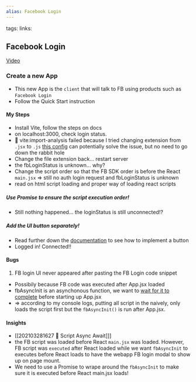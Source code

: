 ```yaml
---
alias: Facebook Login
---
```

tags: 
links: 


## Facebook Login

[Video](https://www.youtube.com/watch?v=gXux8b3wcYw)

### Create a new App 
- This new App is the `client` that will talk to FB using products such as `Facebook Login`
- Follow the Quick Start instruction

#### My Steps
- Install Vite, follow the steps on docs
- on localhost:3000, check login status. 
- 🐛  vite:import-analysis failed because I tried changing extension from `.jsx` to `.js` [this config](https://indepth.dev/posts/1318/a-note-on-vite-a-very-fast-dev-build-tool) can potentially solve the issue, but no need to go down the rabbit hole
- Change the file extension back... restart server
- the fbLoginStatus is unknown... why?
- Change the script order so that the FB SDK order is before the React `main.jsx` => still no auth login request and fbLoginStatus is unknown
- read on html script loading and proper way of loading react scripts

##### Use Promise to ensure the script execution order!
- Still nothing happened... the loginStatus is still unconnected!?
##### Add the UI button separately!
- Read further down the [documentation](https://developers.facebook.com/docs/facebook-login/web#logindialog) to see how to implement a button
- Logged in! Connected!!

#### Bugs
1. FB login UI never appeared after pasting the FB Login code snippet
- Possibily because FB code was executed after App.jsx loaded
- fbAsyncInit is an asynchonous function, we want to [wait for it to complete](https://github.com/cornflourblue/react-facebook-login-example/blob/4f8a9880b9c73ef1224f45ecce9ee51cf14e6c6b/src/index.js) before starting up App.jsx
- => according to my console logs, putting all script in the <head/> naively, only loads the script first but the `fbAsyncInit()` is run after App.jsx. 

#### Insights
- [[202103281627 🔖  Script Async Await]]]
- the FB script was loaded before React `main.jsx` was loaded. However, FB script was `executed` after React loaded while we want `fbAsyncInit` to executes before React loads to have the webapp FB login modal to show up on page mount.
- We need to use a Promise to wrape around the `fbAsyncInit` to make sure it is executed before React main.jsx loads!
	